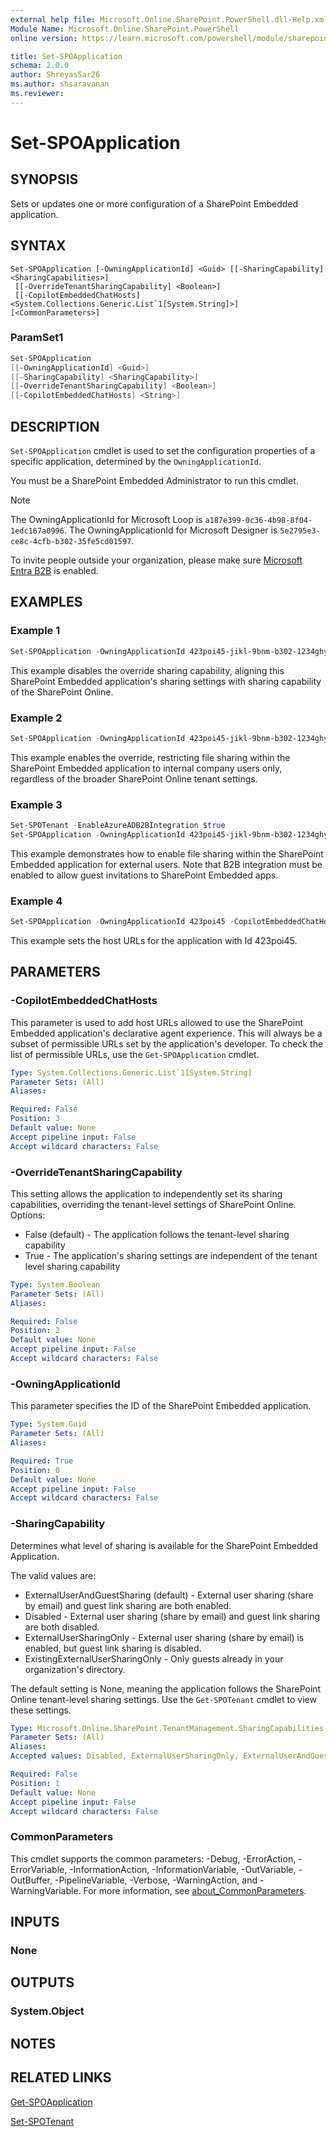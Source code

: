 ```yaml
---
external help file: Microsoft.Online.SharePoint.PowerShell.dll-Help.xml
Module Name: Microsoft.Online.SharePoint.PowerShell
online version: https://learn.microsoft.com/powershell/module/sharepoint-online/Set-SPOApplication

title: Set-SPOApplication
schema: 2.0.0
author: ShreyasSar26
ms.author: shsaravanan
ms.reviewer:
---
```


# Set-SPOApplication

## SYNOPSIS

Sets or updates one or more configuration of a SharePoint Embedded application.

## SYNTAX

```
Set-SPOApplication [-OwningApplicationId] <Guid> [[-SharingCapability] <SharingCapabilities>]
 [[-OverrideTenantSharingCapability] <Boolean>]
 [[-CopilotEmbeddedChatHosts] <System.Collections.Generic.List`1[System.String]>] [<CommonParameters>]
```

### ParamSet1

```powershell
Set-SPOApplication
[[-OwningApplicationId] <Guid>]
[[–SharingCapability] <SharingCapability>]
[[-OverrideTenantSharingCapability] <Boolean>]
[[-CopilotEmbeddedChatHosts] <String>]
```

## DESCRIPTION

`Set-SPOApplication` cmdlet is used to set the configuration properties of a specific application, determined by the `OwningApplicationId`.

You must be a SharePoint Embedded Administrator to run this cmdlet.

> [!NOTE]
> The OwningApplicationId for Microsoft Loop is `a187e399-0c36-4b98-8f04-1edc167a0996`.
> The OwningApplicationId for Microsoft Designer is `5e2795e3-ce8c-4cfb-b302-35fe5cd01597`.

To invite people outside your organization, please make sure [Microsoft Entra B2B](/sharepoint/sharepoint-azureb2b-integration) is enabled.

## EXAMPLES

### Example 1

```powershell
Set-SPOApplication -OwningApplicationId 423poi45-jikl-9bnm-b302-1234ghy56789 -OverrideTenantSharingCapability $false
```

This example disables the override sharing capability, aligning this SharePoint Embedded application's sharing settings with sharing capability of the SharePoint Online.

### Example 2

```powershell
Set-SPOApplication -OwningApplicationId 423poi45-jikl-9bnm-b302-1234ghy56789 -OverrideTenantSharingCapability $true -SharingCapability Disabled
```

This example enables the override, restricting file sharing within the SharePoint Embedded application to internal company users only, regardless of the broader SharePoint Online tenant settings.

### Example 3

```powershell
Set-SPOTenant -EnableAzureADB2BIntegration $true
Set-SPOApplication -OwningApplicationId 423poi45-jikl-9bnm-b302-1234ghy56789 -OverrideTenantSharingCapability $true -SharingCapability ExternalUserandGuestSharing
```
This example demonstrates how to enable file sharing within the SharePoint Embedded application for external users. Note that B2B integration must be enabled to allow guest invitations to SharePoint Embedded apps.

### Example 4

```powershell
Set-SPOApplication -OwningApplicationId 423poi45 -CopilotEmbeddedChatHosts "https://localhost:3000 https://contoso.sharepoint.com https://fabrikam.com"
```
This example sets the host URLs for the application with Id 423poi45.

## PARAMETERS

### -CopilotEmbeddedChatHosts

This parameter is used to add host URLs allowed to use the SharePoint Embedded application's declarative agent experience. This will always be a subset of permissible URLs set by the application's developer. To check the list of permissible URLs, use the `Get-SPOApplication` cmdlet.

```yaml
Type: System.Collections.Generic.List`1[System.String]
Parameter Sets: (All)
Aliases:

Required: False
Position: 3
Default value: None
Accept pipeline input: False
Accept wildcard characters: False
```

### -OverrideTenantSharingCapability

This setting allows the application to independently set its sharing capabilities, overriding the tenant-level settings of SharePoint Online. Options:

- False (default) - The application follows the tenant-level sharing capability
- True - The application's sharing settings are independent of the tenant level sharing capability

```yaml
Type: System.Boolean
Parameter Sets: (All)
Aliases:

Required: False
Position: 2
Default value: None
Accept pipeline input: False
Accept wildcard characters: False
```

### -OwningApplicationId

This parameter specifies the ID of the SharePoint Embedded application.

```yaml
Type: System.Guid
Parameter Sets: (All)
Aliases:

Required: True
Position: 0
Default value: None
Accept pipeline input: False
Accept wildcard characters: False
```


### -SharingCapability

Determines what level of sharing is available for the SharePoint Embedded Application.

The valid values are:

- ExternalUserAndGuestSharing (default) - External user sharing (share by email) and guest link sharing are both enabled.
- Disabled - External user sharing (share by email) and guest link sharing are both disabled.
- ExternalUserSharingOnly - External user sharing (share by email) is enabled, but guest link sharing is disabled.
- ExistingExternalUserSharingOnly - Only guests already in your organization's directory.

The default setting is None, meaning the application follows the SharePoint Online tenant-level sharing settings. Use the `Get-SPOTenant` cmdlet to view these settings.

```yaml
Type: Microsoft.Online.SharePoint.TenantManagement.SharingCapabilities
Parameter Sets: (All)
Aliases:
Accepted values: Disabled, ExternalUserSharingOnly, ExternalUserAndGuestSharing, ExistingExternalUserSharingOnly

Required: False
Position: 1
Default value: None
Accept pipeline input: False
Accept wildcard characters: False
```

### CommonParameters
This cmdlet supports the common parameters: -Debug, -ErrorAction, -ErrorVariable, -InformationAction, -InformationVariable, -OutVariable, -OutBuffer, -PipelineVariable, -Verbose, -WarningAction, and -WarningVariable. For more information, see [about_CommonParameters](https://go.microsoft.com/fwlink/?LinkID=113216).

## INPUTS

### None

## OUTPUTS

### System.Object

## NOTES

## RELATED LINKS

[Get-SPOApplication](Get-SPOApplication.md)

[Set-SPOTenant](set-spotenant.md)
